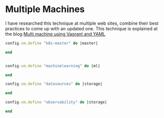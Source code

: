 # Multiple Machines

I have researched this technique at multiple web sites, combine their best practices to come up with an updated one.
This technique is explained at the blog [Multi machine using Vagrant and YAML](https://blog.scottlowe.org/2014/10/22/multi-machine-vagrant-with-yaml/)
```ruby
config.vm.define "k8s-master" do |master|

end


config.vm.define "machinelearning" do |ml|

end

config.vm.define "datasources" do |storage|

end

config.vm.define "observability" do |storage|

end
```
